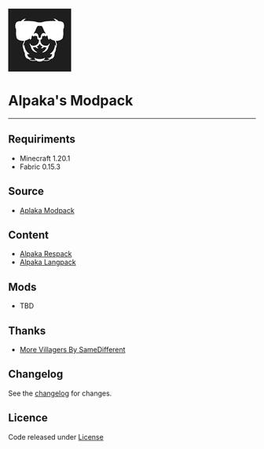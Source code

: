 ![logo](src/overrides/icon.png)

# Alpaka's Modpack

---------------------------------------

## Requiriments
- Minecraft 1.20.1
- Fabric 0.15.3

## Source
- [Aplaka Modpack](https://github.com/alpaka-gaming/minecraft-modpack)

## Content

- [Alpaka Respack](https://github.com/alpaka-gaming/minecraft-respack)
- [Alpaka Langpack](https://github.com/alpaka-gaming/minecraft-langpack)

## Mods
- TBD

## Thanks
- [More Villagers By SameDifferent](https://www.curseforge.com/minecraft/mc-mods/more-villagers-fabric/files)

## Changelog

See the [changelog](CHANGELOG.md) for changes.

## Licence

Code released under [License](LICENSE)